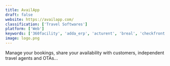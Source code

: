 ```yaml
---
title: AvailApp
draft: false 
website: https://availapp.com/
classification: ['Travel Softwares']
platform: ['Web']
keywords: ['360facility', 'adda_erp', 'acturent', 'breal', 'checkfront', 'clock_evo', 'concierge_plus', 'cozy.co', 'hotelminder', 'innago', 'landlordmax', 'landlordy', 'managego', 'mapplug', 'orgbusiness_software', 'php_vacation_rental_script', 'quicken_rental_property_manager', 'rentpost', 'rentec_direct', 'rezdy', 'simplifyem', 'zenplace_property_management']
image: logo.png
---
```

Manage your bookings, share your availability with customers, independent travel agents and OTAs...